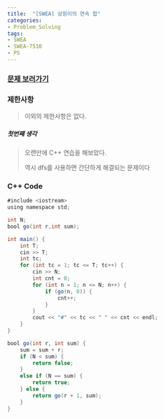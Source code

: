 ```yaml
---
title:  "[SWEA] 상원이의 연속 합"
categories:
- Problem_Solving
tags:
- SWEA
- SWEA-7510
- PS
---
```

### [문제 보러가기]( https://swexpertacademy.com/main/code/problem/problemDetail.do?contestProbId=AWoEzJFa2A4DFARq&categoryId=AWoEzJFa2A4DFARq&categoryType=CODE )



### 제한사항

> 이외의 제한사항은 없다.

##### 첫번째 생각

> 오랜만에 C++ 연습을 해보았다.
>
> 역시 dfs를 사용하면 간단하게 해결되는 문제이다



### C++ Code

```java
#include <iostream>
using namespace std;

int N;
bool go(int r,int sum);

int main() {
	int T;
	cin >> T;
	int tc;
	for (int tc = 1; tc <= T; tc++) {
		cin >> N;
		int cnt = 0;
		for (int n = 1; n <= N; n++) {
			if (go(n, 0)) {
				cnt++;
			}
		}
		cout << "#" << tc << " " << cnt << endl;
	}
}

bool go(int r, int sum) {
	sum = sum + r;
	if (N < sum) {
		return false;
	}
	else if (N == sum) {
		return true;
	} else {
		return go(r + 1, sum);
	}
}



```

